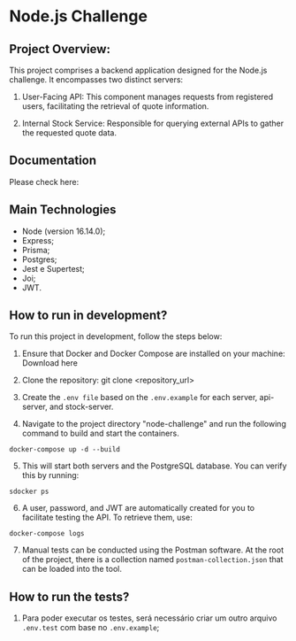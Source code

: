 # Node.js Challenge

## Project Overview:

This project comprises a backend application designed for the Node.js challenge. It encompasses two distinct servers:

1. User-Facing API: This component manages requests from registered users, facilitating the retrieval of quote information.

2. Internal Stock Service: Responsible for querying external APIs to gather the requested quote data.

## Documentation

Please check here:

## Main Technologies

- Node (version 16.14.0);
- Express;
- Prisma;
- Postgres;
- Jest e Supertest;
- Joi;
- JWT.

## How to run in development?

To run this project in development, follow the steps below:

1. Ensure that Docker and Docker Compose are installed on your machine: Download here

2. Clone the repository: git clone <repository_url>

3. Create the `.env file` based on the `.env.example` for each server, api-server, and stock-server.

4. Navigate to the project directory "node-challenge" and run the following command to build and start the containers.

`docker-compose up -d --build`

5. This will start both servers and the PostgreSQL database. You can verify this by running:

`sdocker ps`

6. A user, password, and JWT are automatically created for you to facilitate testing the API. To retrieve them, use:

`docker-compose logs`

7. Manual tests can be conducted using the Postman software. At the root of the project, there is a collection named `postman-collection.json` that can be loaded into the tool.

## How to run the tests?

1. Para poder executar os testes, será necessário criar um outro arquivo `.env.test` com base no `.env.example`;

